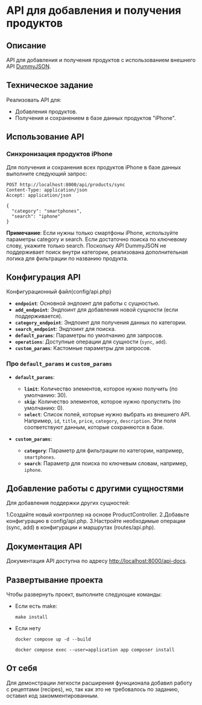# API для добавления и получения продуктов

## Описание

API для добавления и получения продуктов с использованием внешнего API [DummyJSON](https://dummyjson.com/docs/products). 

## Техническое задание
Реализовать API для:

- Добавления продуктов.
- Получения и сохранением в базе данных продуктов "iPhone".

## Использование API

### Синхронизация продуктов iPhone

Для получения и сохранения всех продуктов iPhone в базе данных выполните следующий запрос:
```http
POST http://localhost:8000/api/products/sync
Content-Type: application/json
Accept: application/json

{
  "category": "smartphones",
  "search": "iphone"
}
```
**Примечание**: Если нужны только смартфоны iPhone, используйте параметры category и search. Если достаточно поиска по ключевому слову, укажите только search. Поскольку API DummyJSON не поддерживает поиск внутри категории, реализована дополнительная логика для фильтрации по названию продукта.

## Конфигурация API

Конфигурационный файл(config/api.php)

-   **`endpoint`**: Основной эндпоинт для работы с сущностью.
-   **`add_endpoint`**: Эндпоинт для добавления новой сущности (если поддерживается).
-   **`category_endpoint`**: Эндпоинт для получения данных по категории.
-   **`search_endpoint`**: Эндпоинт для поиска.
-   **`default_params`**: Параметры по умолчанию для запросов.
-   **`operations`**: Доступные операции для сущности (`sync`, `add`).
-   **`custom_params`**: Кастомные параметры для запросов.

### Про `default_params` и `custom_params`

-   **`default_params`**:
    
    -   **`limit`**: Количество элементов, которое нужно получить (по умолчанию: 30).
    -   **`skip`**: Количество элементов, которое нужно пропустить (по умолчанию: 0).
    -   **`select`**: Список полей, которые нужно выбрать из внешнего API. Например, `id`, `title`, `price`, `category`, `description`. Эти поля соответствуют данным, которые сохраняются в базе.
-   **`custom_params`**:
    
    -   **`category`**: Параметр для фильтрации по категории, например, `smartphones`.
    -   **`search`**: Параметр для поиска по ключевым словам, например, `iphone`.

## Добавление работы с другими сущностями

Для добавления поддержки других сущностей:

1.Создайте новый контроллер на основе ProductController.
2.Добавьте конфигурацию в config/api.php.
3.Настройте необходимые операции (sync, add) в конфигурации и маршрутах (routes/api.php).

## Документация API

Документация API доступна по адресу [http://localhost:8000/api-docs](http://localhost:8000/api-docs).

## Развертывание проекта

Чтобы развернуть проект, выполните следующие команды:

* Если есть make:
    ```
    make install
    ```
* Если нету
  ```
  docker compose up -d --build

  docker compose exec --user=application app composer install
  ```

## От себя
Для демонстрации легкости расширения функционала добавил работу с рецептами (recipes), но, так как это не требовалось по заданию, оставил код закомментированным.
